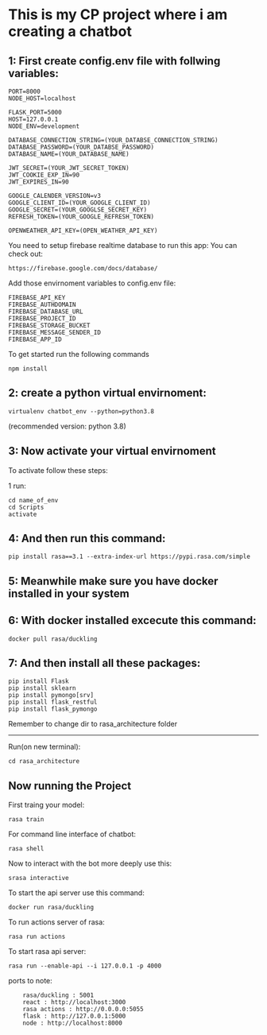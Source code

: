 # This is my CP project where i am creating a chatbot

## 1: First create config.env file with follwing variables:

    PORT=8000
    NODE_HOST=localhost

    FLASK_PORT=5000
    HOST=127.0.0.1
    NODE_ENV=development

    DATABASE_CONNECTION_STRING=(YOUR_DATABSE_CONNECTION_STRING)
    DATABASE_PASSWORD=(YOUR_DATABSE_PASSWORD)
    DATABASE_NAME=(YOUR_DATABASE_NAME)

    JWT_SECRET=(YOUR_JWT_SECRET_TOKEN)
    JWT_COOKIE_EXP_IN=90
    JWT_EXPIRES_IN=90

    GOOGLE_CALENDER_VERSION=v3
    GOOGLE_CLIENT_ID=(YOUR_GOOGLE_CLIENT_ID)
    GOOGLE_SECRET=(YOUR_GOOGLSE_SECRET_KEY)
    REFRESH_TOKEN=(YOUR_GOOGLE_REFRESH_TOKEN)

    OPENWEATHER_API_KEY=(OPEN_WEATHER_API_KEY)

You need to setup firebase realtime database to run this app:
You can check out:

    https://firebase.google.com/docs/database/

Add those envirnoment variables to config.env file:

    FIREBASE_API_KEY
    FIREBASE_AUTHDOMAIN
    FIREBASE_DATABASE_URL
    FIREBASE_PROJECT_ID
    FIREBASE_STORAGE_BUCKET
    FIREBASE_MESSAGE_SENDER_ID
    FIREBASE_APP_ID

To get started run the following commands

    npm install

## 2: create a python virtual envirnoment:

    virtualenv chatbot_env --python=python3.8

(recommended version: python 3.8)

## 3: Now activate your virtual envirnoment

To activate follow these steps:

1 run:

    cd name_of_env
    cd Scripts
    activate

## 4: And then run this command:

    pip install rasa==3.1 --extra-index-url https://pypi.rasa.com/simple

## 5: Meanwhile make sure you have docker installed in your system

## 6: With docker installed excecute this command:

    docker pull rasa/duckling

## 7: And then install all these packages:

    pip install Flask
    pip install sklearn
    pip install pymongo[srv]
    pip install flask_restful
    pip install flask_pymongo

Remember to change dir to rasa_architecture folder

---

Run(on new terminal):

    cd rasa_architecture

## Now running the Project

First traing your model:

    rasa train

For command line interface of chatbot:

    rasa shell

Now to interact with the bot more deeply use this:

    srasa interactive

To start the api server use this command:

    docker run rasa/duckling

To run actions server of rasa:

    rasa run actions

To start rasa api server:

    rasa run --enable-api --i 127.0.0.1 -p 4000

ports to note:

        rasa/duckling : 5001
        react : http://localhost:3000
        rasa actions : http://0.0.0.0:5055
        flask : http://127.0.0.1:5000
        node : http://localhost:8000
